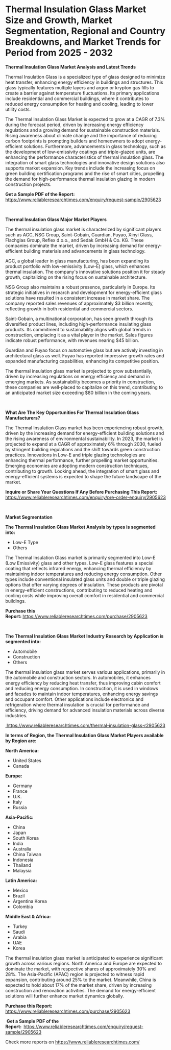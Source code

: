 <p><h1>Thermal Insulation Glass Market Size and Growth, Market Segmentation, Regional and Country Breakdowns, and Market Trends for Period from 2025 -  2032</h1></p><p><strong>Thermal Insulation Glass Market Analysis and Latest Trends</strong></p>
<p><p>Thermal Insulation Glass is a specialized type of glass designed to minimize heat transfer, enhancing energy efficiency in buildings and structures. This glass typically features multiple layers and argon or krypton gas fills to create a barrier against temperature fluctuations. Its primary applications include residential and commercial buildings, where it contributes to reduced energy consumption for heating and cooling, leading to lower utility costs.</p><p>The Thermal Insulation Glass Market is expected to grow at a CAGR of 7.3% during the forecast period, driven by increasing energy efficiency regulations and a growing demand for sustainable construction materials. Rising awareness about climate change and the importance of reducing carbon footprints is prompting builders and homeowners to adopt energy-efficient solutions. Furthermore, advancements in glass technology, such as the development of low-emissivity coatings and triple-glazed units, are enhancing the performance characteristics of thermal insulation glass. The integration of smart glass technologies and innovative design solutions also supports market expansion. Key trends include the increasing focus on green building certification programs and the rise of smart cities, propelling the demand for high-performance thermal insulation glazing in modern construction projects.</p></p>
<p><strong>Get a Sample PDF of the Report:&nbsp;</strong> <a href="https://www.reliableresearchtimes.com/enquiry/request-sample/2905623?utm_campaign=2117&utm_medium=2&utm_source=Github&utm_content=ia&utm_term=12032025&utm_id=thermal-insulation-glass">https://www.reliableresearchtimes.com/enquiry/request-sample/2905623</a></p>
<p>&nbsp;</p>
<p><strong>Thermal Insulation Glass Major Market Players</strong></p>
<p><p>The thermal insulation glass market is characterized by significant players such as AGC, NSG Group, Saint-Gobain, Guardian, Fuyao, Xinyi Glass, Flachglas Group, Reflex d.o.o., and Sedak GmbH & Co. KG. These companies dominate the market, driven by increasing demand for energy-efficient building materials and advancements in glass technology.</p><p>AGC, a global leader in glass manufacturing, has been expanding its product portfolio with low-emissivity (Low-E) glass, which enhances thermal insulation. The company's innovative solutions position it for steady growth, capitalizing on the rising focus on sustainable architecture. </p><p>NSG Group also maintains a robust presence, particularly in Europe. Its strategic initiatives in research and development for energy-efficient glass solutions have resulted in a consistent increase in market share. The company reported sales revenues of approximately $3 billion recently, reflecting growth in both residential and commercial sectors.</p><p>Saint-Gobain, a multinational corporation, has seen growth through its diversified product lines, including high-performance insulating glass products. Its commitment to sustainability aligns with global trends in construction, emplacing it as a vital player in the market. Sales figures indicate robust performance, with revenues nearing $45 billion.</p><p>Guardian and Fuyao focus on automotive glass but are actively investing in architectural glass as well. Fuyao has reported impressive growth rates and expanded manufacturing capabilities, enhancing its competitive position.</p><p>The thermal insulation glass market is projected to grow substantially, driven by increasing regulations on energy efficiency and demand in emerging markets. As sustainability becomes a priority in construction, these companies are well-placed to capitalize on this trend, contributing to an anticipated market size exceeding $80 billion in the coming years.</p></p>
<p>&nbsp;</p>
<p><strong>What Are The Key Opportunities For Thermal Insulation Glass Manufacturers?</strong></p>
<p><p>The Thermal Insulation Glass market has been experiencing robust growth, driven by the increasing demand for energy-efficient building solutions and the rising awareness of environmental sustainability. In 2023, the market is projected to expand at a CAGR of approximately 6% through 2030, fueled by stringent building regulations and the shift towards green construction practices. Innovations in Low-E and triple glazing technologies are enhancing thermal performance, further propelling market opportunities. Emerging economies are adopting modern construction techniques, contributing to growth. Looking ahead, the integration of smart glass and energy-efficient systems is expected to shape the future landscape of the market.</p></p>
<p><strong>Inquire or Share Your Questions If Any Before Purchasing This Report:</strong> <a href="https://www.reliableresearchtimes.com/enquiry/pre-order-enquiry/2905623?utm_campaign=2117&utm_medium=2&utm_source=Github&utm_content=ia&utm_term=12032025&utm_id=thermal-insulation-glass">https://www.reliableresearchtimes.com/enquiry/pre-order-enquiry/2905623</a></p>
<p>&nbsp;</p>
<p><strong>Market Segmentation</strong></p>
<p><strong>The Thermal Insulation Glass Market Analysis by types is segmented into:</strong></p>
<p><ul><li>Low-E Type</li><li>Others</li></ul></p>
<p><p>The Thermal Insulation Glass market is primarily segmented into Low-E (Low Emissivity) glass and other types. Low-E glass features a special coating that reflects infrared energy, enhancing thermal efficiency by maintaining indoor temperatures and reducing energy consumption. Other types include conventional insulated glass units and double or triple glazing options that offer varying degrees of insulation. These products are pivotal in energy-efficient constructions, contributing to reduced heating and cooling costs while improving overall comfort in residential and commercial buildings.</p></p>
<p><strong>Purchase this Report:&nbsp;</strong><a href="https://www.reliableresearchtimes.com/purchase/2905623?utm_campaign=2117&utm_medium=2&utm_source=Github&utm_content=ia&utm_term=12032025&utm_id=thermal-insulation-glass">https://www.reliableresearchtimes.com/purchase/2905623</a></p>
<p>&nbsp;</p>
<p><strong>The Thermal Insulation Glass Market Industry Research by Application is segmented into:</strong></p>
<p><ul><li>Automobile</li><li>Construction</li><li>Others</li></ul></p>
<p><p>The thermal insulation glass market serves various applications, primarily in the automobile and construction sectors. In automobiles, it enhances energy efficiency by reducing heat transfer, thus improving cabin comfort and reducing energy consumption. In construction, it is used in windows and facades to maintain indoor temperatures, enhancing energy savings and occupant comfort. Other applications include electronics and refrigeration where thermal insulation is crucial for performance and efficiency, driving demand for advanced insulation materials across diverse industries.</p></p>
<p><a href="https://www.reliableresearchtimes.com/thermal-insulation-glass-r2905623?utm_campaign=2117&utm_medium=2&utm_source=Github&utm_content=ia&utm_term=12032025&utm_id=thermal-insulation-glass">&nbsp;https://www.reliableresearchtimes.com/thermal-insulation-glass-r2905623</a></p>
<p><strong>In terms of Region, the Thermal Insulation Glass Market Players available by Region are:</strong></p>
<p>
    <p> <strong> North America: </strong>
        <ul>
            <li>United States</li>
            <li>Canada</li>
        </ul>
        </p> 
    <p> <strong> Europe: </strong>
        <ul>
            <li>Germany</li>
            <li>France</li>
            <li>U.K.</li>
            <li>Italy</li>
            <li>Russia</li>
        </ul>
        </p> 
    <p> <strong> Asia-Pacific: </strong>
        <ul>
            <li>China</li>
            <li>Japan</li>
            <li>South Korea</li>
            <li>India</li>
            <li>Australia</li>
            <li>China Taiwan</li>
            <li>Indonesia</li>
            <li>Thailand</li>
            <li>Malaysia</li>
        </ul>
        </p> 
    <p> <strong> Latin America: </strong>
        <ul>
            <li>Mexico</li>
            <li>Brazil</li>
            <li>Argentina Korea</li>
            <li>Colombia</li>
        </ul>
        </p> 
    <p> <strong> Middle East & Africa: </strong>
        <ul>
            <li>Turkey</li>
            <li>Saudi</li>
            <li>Arabia</li>
            <li>UAE</li>
            <li>Korea</li>
        </ul>
    </p>
    </p>
<p><p>The thermal insulation glass market is anticipated to experience significant growth across various regions. North America and Europe are expected to dominate the market, with respective shares of approximately 30% and 28%. The Asia-Pacific (APAC) region is projected to witness rapid expansion, contributing around 25% to the market. Meanwhile, China is expected to hold about 17% of the market share, driven by increasing construction and renovation activities. The demand for energy-efficient solutions will further enhance market dynamics globally.</p></p>
<p><strong>Purchase this Report: </strong><a href="https://www.reliableresearchtimes.com/purchase/2905623?utm_campaign=2117&utm_medium=2&utm_source=Github&utm_content=ia&utm_term=12032025&utm_id=thermal-insulation-glass">https://www.reliableresearchtimes.com/purchase/2905623</a></p>
<p>&nbsp;<strong>Get a Sample PDF of the Report:&nbsp;&nbsp;</strong><a href="https://www.reliableresearchtimes.com/enquiry/request-sample/2905623?utm_campaign=2117&utm_medium=2&utm_source=Github&utm_content=ia&utm_term=12032025&utm_id=thermal-insulation-glass">https://www.reliableresearchtimes.com/enquiry/request-sample/2905623</a></p>
<p><strong></strong></p>
<p>Check more reports on <a href="https://www.reliableresearchtimes.com/?utm_campaign=2117&utm_medium=2&utm_source=Github&utm_content=ia&utm_term=12032025&utm_id=thermal-insulation-glass">https://www.reliableresearchtimes.com/</a></p>